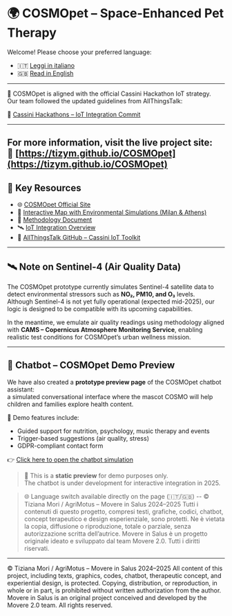 # 🌍 COSMOpet – Space-Enhanced Pet Therapy

Welcome! Please choose your preferred language:

- 🇮🇹 [Leggi in italiano](./README.it.md)
- 🇬🇧 [Read in English](./README.en.md)

---
📡 COSMOpet is aligned with the official Cassini Hackathon IoT strategy.  
Our team followed the updated guidelines from AllThingsTalk:

🔗 [Cassini Hackathons – IoT Integration Commit](https://github.com/allthingstalk/cassini-hackathons/commit/2aaf37d5ca81ccc940c3f2b0dd24e8efaa7bd8c3)

---
For more information, visit the live project site:  
🔗 [https://tizym.github.io/COSMOpet](https://tizym.github.io/COSMOpet)
---

## 🔗 Key Resources

- 🌐 [COSMOpet Official Site](https://tizym.github.io/COSMOpet/)
- 🧪 [Interactive Map with Environmental Simulations (Milan & Athens)](https://tizym.github.io/COSMOpet/map.html)
- 📄 [Methodology Document](https://github.com/TizyM/COSMOpet/blob/main/methodology.md)
- 🛰️ [IoT Integration Overview](https://github.com/TizyM/COSMOpet/blob/main/iot-integration.md)
- 🔧 [AllThingsTalk GitHub – Cassini IoT Toolkit](https://github.com/allthingstalk)

---

## 🛰️ Note on Sentinel-4 (Air Quality Data)

The COSMOpet prototype currently simulates Sentinel-4 satellite data to detect environmental stressors such as **NO₂, PM10, and O₃** levels.  
Although Sentinel-4 is not yet fully operational (expected mid-2025), our logic is designed to be compatible with its upcoming capabilities.

In the meantime, we emulate air quality readings using methodology aligned with **CAMS – Copernicus Atmosphere Monitoring Service**, enabling realistic test conditions for COSMOpet’s urban wellness mission.

---


## 💬 Chatbot – COSMOpet Demo Preview

We have also created a **prototype preview page** of the COSMOpet chatbot assistant:  
a simulated conversational interface where the mascot COSMO will help children and families explore health content.

🎯 Demo features include:
- Guided support for nutrition, psychology, music therapy and events
- Trigger-based suggestions (air quality, stress)
- GDPR-compliant contact form

👉 [Click here to open the chatbot simulation](https://tizym.github.io/COSMOpet/chatbot-cosmopet.html)

> 🧪 This is a **static preview** for demo purposes only.  
> The chatbot is under development for interactive integration in 2025.

> 🌐 Language switch available directly on the page (🇮🇹/🇬🇧)
--
> © Tiziana Mori / AgriMotus – Movere in Salus 2024–2025
Tutti i contenuti di questo progetto, compresi testi, grafiche, codici, chatbot, concept terapeutico e design esperienziale, sono protetti. Ne è vietata la copia, diffusione o riproduzione, totale o parziale, senza autorizzazione scritta dell’autrice.
Movere in Salus è un progetto originale ideato e sviluppato dal team Movere 2.0.
Tutti i diritti riservati.
---
© Tiziana Mori / AgriMotus – Movere in Salus 2024–2025
All content of this project, including texts, graphics, codes, chatbot, therapeutic concept, and experiential design, is protected. Copying, distribution, or reproduction, in whole or in part, is prohibited without written authorization from the author.
Movere in Salus is an original project conceived and developed by the Movere 2.0 team.
All rights reserved.


